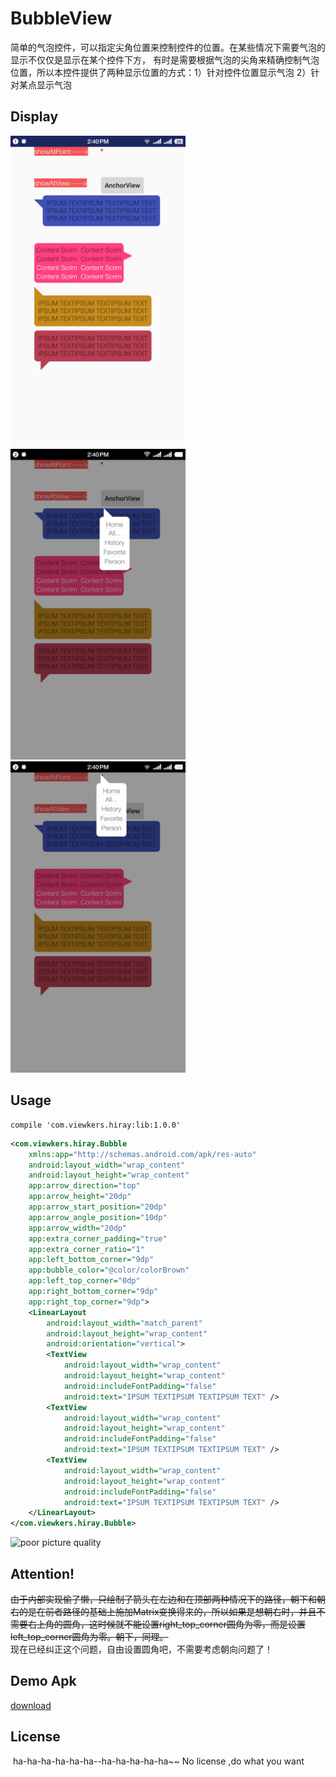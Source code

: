 # BubbleView
简单的气泡控件，可以指定尖角位置来控制控件的位置。在某些情况下需要气泡的显示不仅仅是显示在某个控件下方，
有时是需要根据气泡的尖角来精确控制气泡位置，所以本控件提供了两种显示位置的方式：1）针对控件位置显示气泡  2）针对某点显示气泡

## Display
<img width="280" height=“512” src="https://github.com/HirayClay/BubbleView/raw/master/app/static/art1.png"></img>
<img width="280" height=“512” src="https://github.com/HirayClay/BubbleView/raw/master/app/static/art2.png"></img>
<img width="280" height=“512” src="https://github.com/HirayClay/BubbleView/raw/master/app/static/art3.png"></img>

## Usage

```
compile 'com.viewkers.hiray:lib:1.0.0'
```


```xml
<com.viewkers.hiray.Bubble
    xmlns:app="http://schemas.android.com/apk/res-auto"
    android:layout_width="wrap_content"
    android:layout_height="wrap_content"
    app:arrow_direction="top"
    app:arrow_height="20dp"
    app:arrow_start_position="20dp"
    app:arrow_angle_position="10dp"
    app:arrow_width="20dp"
    app:extra_corner_padding="true"
    app:extra_corner_ratio="1"
    app:left_bottom_corner="9dp"
    app:bubble_color="@color/colorBrown"
    app:left_top_corner="0dp"
    app:right_bottom_corner="9dp"
    app:right_top_corner="9dp">
    <LinearLayout
        android:layout_width="match_parent"
        android:layout_height="wrap_content"
        android:orientation="vertical">
        <TextView
            android:layout_width="wrap_content"
            android:layout_height="wrap_content"
            android:includeFontPadding="false"
            android:text="IPSUM TEXTIPSUM TEXTIPSUM TEXT" />
        <TextView
            android:layout_width="wrap_content"
            android:layout_height="wrap_content"
            android:includeFontPadding="false"
            android:text="IPSUM TEXTIPSUM TEXTIPSUM TEXT" />
        <TextView
            android:layout_width="wrap_content"
            android:layout_height="wrap_content"
            android:includeFontPadding="false"
            android:text="IPSUM TEXTIPSUM TEXTIPSUM TEXT" />
    </LinearLayout>
</com.viewkers.hiray.Bubble>
```
![](https://github.com/HirayClay/BubbleView/raw/master/app/static/small_illustration.png "poor picture quality")<br>


## Attention!
~~由于内部实现偷了懒，只绘制了箭头在左边和在顶部两种情况下的路径，朝下和朝右的是在前者路径的基础上施加Matrix变换得来的，所以如果是想朝右时，并且不需要右上角的圆角，这时候就不能设置right_top_corner圆角为零，而是设置left_top_corner圆角为零。朝下，同理。~~<br>
现在已经纠正这个问题，自由设置圆角吧，不需要考虑朝向问题了！

## Demo Apk
[download](app/static/demo.apk)

License
-------

  ha-ha-ha-ha-ha-ha--ha-ha-ha-ha-ha~~
  No license ,do what you want
